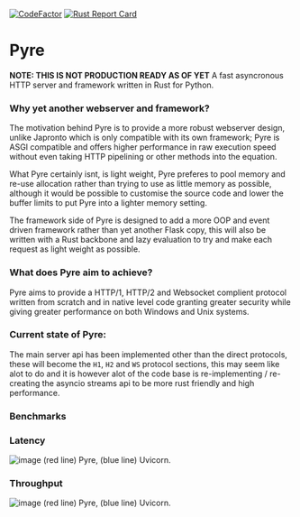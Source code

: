 [![CodeFactor](https://www.codefactor.io/repository/github/project-dream-weaver/pyre/badge)](https://www.codefactor.io/repository/github/project-dream-weaver/pyre)
[![Rust Report Card](https://rust-reportcard.xuri.me/badge/github.com/Project-Dream-Weaver/Pyre)](https://rust-reportcard.xuri.me/report/github.com/Project-Dream-Weaver/Pyre)

# Pyre
**NOTE: THIS IS NOT PRODUCTION READY AS OF YET**
A fast asyncronous HTTP server and framework written in Rust for Python.

### Why yet another webserver and framework?
The motivation behind Pyre is to provide a more robust webserver design, unlike Japronto which is only compatible with its own framework; Pyre is ASGI compatible and offers higher performance in raw execution speed without even taking HTTP pipelining or other methods into the equation.

What Pyre certainly isnt, is light weight, Pyre preferes to pool memory and re-use allocation rather than trying to use as little memory as possible, although it would be possible to customise the source code and lower the buffer limits to put Pyre into a lighter memory setting.

The framework side of Pyre is designed to add a more OOP and event driven framework rather than yet another Flask copy, this will also be written with a Rust backbone and lazy evaluation to try and make each request as light weight as possible.


### What does Pyre aim to achieve?
Pyre aims to provide a HTTP/1, HTTP/2 and Websocket complient protocol written from scratch and in native level code granting greater security while giving greater performance on both Windows and Unix systems.

### Current state of Pyre:
The main server api has been implemented other than the direct protocols, these will become the `H1`, `H2` and `WS` protocol sections, this may seem like alot to do and it is however alot of the code base is re-implementing / re-creating the asyncio streams api to be more rust friendly and high performance.

### Benchmarks


### Latency
![image](https://user-images.githubusercontent.com/57491488/112849025-92621280-90a0-11eb-96a2-f69aa3618252.png)
(red line) Pyre, (blue line) Uvicorn.

### Throughput
![image](https://user-images.githubusercontent.com/57491488/112848941-81b19c80-90a0-11eb-9017-91c44570a39c.png)
(red line) Pyre, (blue line) Uvicorn.


